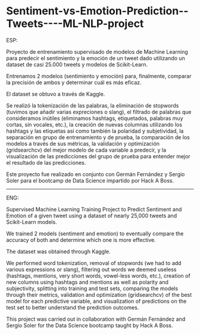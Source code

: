 # Sentiment-vs-Emotion-Prediction--Tweets----ML-NLP-project

ESP:

Proyecto de entrenamiento supervisado de modelos de Machine Learning para predecir el sentimiento y la emoción de un tweet dado utilizando un dataset de casi 25.000 tweets y modelos de Scikit-Learn.

Entrenamos 2 modelos (sentimiento y emoción) para, finalmente, comparar la precisión de ambos y determinar cuál es más eficaz.

El dataset se obtuvo a través de Kaggle.

Se realizó la tokenización de las palabras, la eliminación de stopwords (tuvimos que añadir varias expreciones o slang), el filtrado de palabras que consideramos inútiles (eliminamos hashtags, etiquetados, palabras muy cortas, sin vocales, etc.), la creación de nuevas columnas utilizando los hashtags y las etiquetas así como también la polaridad y subjetividad, la separación en grupo de entrenamiento y de prueba, la comparación de los modelos a través de sus métricas, la validación y optimización (gridsearchcv) del mejor modelo de cada variable a predecir, y la visualización de las predicciones del grupo de prueba para entender mejor el resultado de las predicciones.

Este proyecto fue realizado en conjunto con Germán Fernández y Sergio Soler para el bootcamp de Data Science impartido por Hack A Boss. 

--------------------------------------------------------------------------------------------------------------------------------------------------------------------

ENG:

Supervised Machine Learning Training Project to Predict Sentiment and Emotion of a given tweet using a dataset of nearly 25,000 tweets and Scikit-Learn models.

We trained 2 models (sentiment and emotion) to eventually compare the accuracy of both and determine which one is more effective.

The dataset was obtained through Kaggle.

We performed word tokenization, removal of stopwords (we had to add various expressions or slang), filtering out words we deemed useless (hashtags, mentions, very short words, vowel-less words, etc.), creation of new columns using hashtags and mentions as well as polarity and subjectivity, splitting into training and test sets, comparing the models through their metrics, validation and optimization (gridsearchcv) of the best model for each predictive variable, and visualization of predictions on the test set to better understand the prediction outcomes.

This project was carried out in collaboration with Germán Fernández and Sergio Soler for the Data Science bootcamp taught by Hack A Boss.
